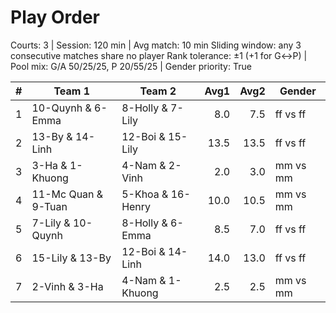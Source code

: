 # Play Order

Courts: 3 | Session: 120 min | Avg match: 10 min
Sliding window: any 3 consecutive matches share no player
Rank tolerance: ±1 (+1 for G↔P) | Pool mix: G/A 50/25/25, P 20/55/25 | Gender priority: True

| # | Team 1 | Team 2 | Avg1 | Avg2 | Gender |
| -:|--------|--------|-----:|-----:|--------|
| 1 | 10-Quynh & 6-Emma | 8-Holly & 7-Lily | 8.0 | 7.5 | ff vs ff |
| 2 | 13-By & 14-Linh | 12-Boi & 15-Lily | 13.5 | 13.5 | ff vs ff |
| 3 | 3-Ha & 1-Khuong | 4-Nam & 2-Vinh | 2.0 | 3.0 | mm vs mm |
| 4 | 11-Mc Quan & 9-Tuan | 5-Khoa & 16-Henry | 10.0 | 10.5 | mm vs mm |
| 5 | 7-Lily & 10-Quynh | 8-Holly & 6-Emma | 8.5 | 7.0 | ff vs ff |
| 6 | 15-Lily & 13-By | 12-Boi & 14-Linh | 14.0 | 13.0 | ff vs ff |
| 7 | 2-Vinh & 3-Ha | 4-Nam & 1-Khuong | 2.5 | 2.5 | mm vs mm |

